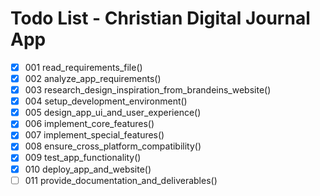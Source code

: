 # Todo List - Christian Digital Journal App

- [X] 001 read_requirements_file()
- [X] 002 analyze_app_requirements()
- [X] 003 research_design_inspiration_from_brandeins_website()
- [X] 004 setup_development_environment()
- [X] 005 design_app_ui_and_user_experience()
- [X] 006 implement_core_features()
- [X] 007 implement_special_features()
- [X] 008 ensure_cross_platform_compatibility()
- [X] 009 test_app_functionality()
- [X] 010 deploy_app_and_website()
- [ ] 011 provide_documentation_and_deliverables()
